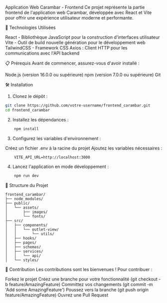 Application Web Carambar - Frontend
Ce projet représente la partie frontend de l'application web Carambar, développée avec React et Vite pour offrir une expérience utilisateur moderne et performante.

🚀 Technologies Utilisées

React - Bibliothèque JavaScript pour la construction d'interfaces utilisateur
Vite - Outil de build nouvelle génération pour le développement web
TailwindCSS - Framework CSS 
Axios : Client HTTP pour les communications avec l'API backend

📋 Prérequis
Avant de commencer, assurez-vous d'avoir installé :

Node.js (version 16.0.0 ou supérieure)
npm (version 7.0.0 ou supérieure)
Git

🛠️ Installation

1. Clonez le dépôt :

```bash
git clone https://github.com/votre-username/frontend_carambar.git
cd frontend_carambar
```

2. Installez les dépendances :

``` bash
    npm install
```

3. Configurez les variables d'environnement :


Créez un fichier .env à la racine du projet
Ajoutez les variables nécessaires :

```env
    VITE_API_URL=http://localhost:3000
```

4. Lancez l'application en mode développement :

```bash
    npm run dev
```

📂 Structure du Projet
```
frontend_carambar/
├── node_modules/
├── public/
│   └── assets/
│       ├── images/
│       └── fonts/
├── src/
│   ├── components/
│   │   └── outlet-view/
│   │       └── utils/
│   ├── hooks/
│   ├── pages/
│   ├── schemas/
│   ├── services/
│   │   └── api/
│   └── styles/
```

🤝 Contribution
Les contributions sont les bienvenues ! Pour contribuer :

Forkez le projet
Créez une branche pour votre fonctionnalité (git checkout -b feature/AmazingFeature)
Committez vos changements (git commit -m 'Add some AmazingFeature')
Poussez vers la branche (git push origin feature/AmazingFeature)
Ouvrez une Pull Request